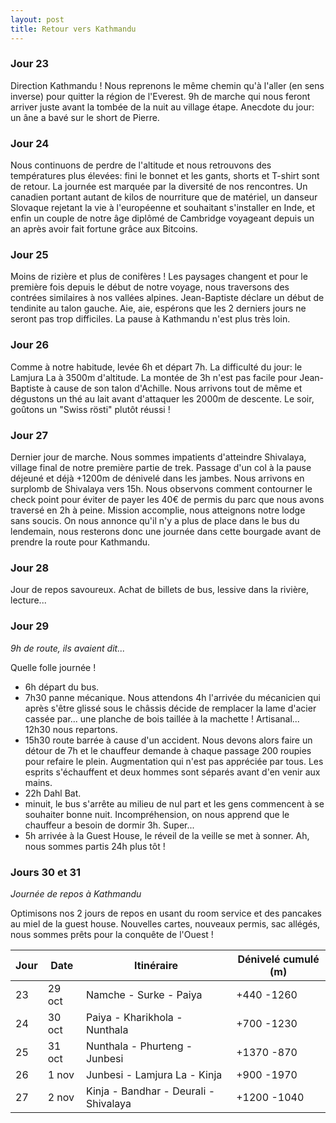 ```yaml
---
layout: post
title: Retour vers Kathmandu
---
```


### Jour 23

Direction Kathmandu ! Nous reprenons le même chemin qu'à l'aller (en sens inverse) pour quitter la région de l'Everest. 9h de marche qui nous feront arriver juste avant la tombée de la nuit au village étape. Anecdote du jour: un âne a bavé sur le short de Pierre. 

### Jour 24

Nous continuons de perdre de l'altitude et nous retrouvons des températures plus élevées: fini le bonnet et les gants, shorts et T-shirt sont de retour. La journée est marquée par la diversité de nos rencontres. Un canadien portant autant de kilos de nourriture que de matériel, un danseur Slovaque rejetant la vie à l'européenne et souhaitant s'installer en Inde, et enfin un couple de notre âge diplômé de Cambridge voyageant depuis un an après avoir fait fortune grâce aux Bitcoins. 

### Jour 25

Moins de rizière et plus de conifères ! Les paysages changent et pour le première fois depuis le début de notre voyage, nous traversons des contrées similaires à nos vallées alpines. Jean-Baptiste déclare un début de tendinite au talon gauche. Aie, aie, espérons que les 2 derniers jours ne seront pas trop difficiles. La pause à Kathmandu n'est plus très loin. 

### Jour 26

Comme à notre habitude, levée 6h et départ 7h. La difficulté du jour: le Lamjura La à 3500m d'altitude. La montée de 3h n'est pas facile pour Jean-Baptiste à cause de son talon d'Achille. Nous arrivons tout de même et dégustons un thé au lait avant d'attaquer les 2000m de descente. Le soir, goûtons un "Swiss rösti" plutôt réussi !

### Jour 27

Dernier jour de marche. Nous sommes impatients d'atteindre Shivalaya, village final de notre première partie de trek. Passage d'un col à la pause déjeuné et déjà +1200m de dénivelé dans les jambes. Nous arrivons en surplomb de Shivalaya vers 15h. Nous observons comment contourner le check point pour éviter de payer les 40€ de permis du parc que nous avons traversé en 2h à peine. Mission accomplie, nous atteignons notre lodge sans soucis. On nous annonce qu'il n'y a plus de place dans le bus du lendemain, nous resterons donc une journée dans cette bourgade avant de prendre la route pour Kathmandu. 

### Jour 28

Jour de repos savoureux. Achat de billets de bus, lessive dans la rivière, lecture...

### Jour 29

*9h de route, ils avaient dit...*

Quelle folle journée !

- 6h départ du bus. 
- 7h30 panne mécanique. Nous attendons 4h l'arrivée du mécanicien qui après s'être glissé sous le châssis décide de remplacer la lame d'acier cassée par... une planche de bois taillée à la machette ! Artisanal... 12h30 nous repartons. 
- 15h30 route barrée à cause d'un accident. Nous devons alors faire un détour de 7h et le chauffeur demande à chaque passage 200 roupies pour refaire le plein. Augmentation qui n'est pas appréciée par tous. Les esprits s'échauffent et deux hommes sont séparés avant d'en venir aux mains. 
- 22h Dahl Bat. 
- minuit, le bus s'arrête au milieu de nul part et les gens commencent à se souhaiter bonne nuit. Incompréhension, on nous apprend que le chauffeur a besoin de dormir 3h. Super...
- 5h arrivée à la Guest House, le réveil de la veille se met à sonner. Ah, nous sommes partis 24h plus tôt !

### Jours 30 et 31

*Journée de repos à Kathmandu*

Optimisons nos 2 jours de repos en usant du room service et des pancakes au miel de la guest house. 
Nouvelles cartes, nouveaux permis, sac allégés, nous sommes prêts pour la conquête de l'Ouest !


Jour | Date | Itinéraire | Dénivelé cumulé (m)
--- | --- | --- | --- 
23 | 29 oct | Namche - Surke - Paiya | +440 -1260
24 | 30 oct | Paiya - Kharikhola - Nunthala | +700 -1230
25 | 31 oct | Nunthala - Phurteng - Junbesi | +1370 -870
26 | 1 nov | Junbesi - Lamjura La - Kinja | +900 -1970
27 | 2 nov | Kinja - Bandhar - Deurali - Shivalaya | +1200 -1040